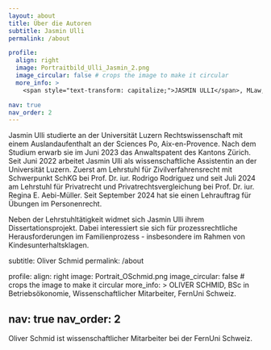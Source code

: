 ```yaml
---
layout: about
title: Über die Autoren
subtitle: Jasmin Ulli
permalink: /about

profile:
  align: right
  image: Portraitbild_Ulli_Jasmin_2.png
  image_circular: false # crops the image to make it circular
  more_info: >
    <span style="text-transform: capitalize;">JASMIN ULLI</span>, MLaw, Rechtsanwältin, Doktorandin an der Universität Luzern.

nav: true
nav_order: 2
---
```


Jasmin Ulli studierte an der Universität Luzern Rechtswissenschaft mit einem Auslandaufenthalt an der Sciences Po, Aix-en-Provence. Nach dem Studium erwarb sie im Juni 2023 das Anwaltspatent des Kantons Zürich.
Seit Juni 2022 arbeitet Jasmin Ulli als wissenschaftliche Assistentin an der Universität Luzern. Zuerst am Lehrstuhl für Zivilverfahrensrecht mit
Schwerpunkt SchKG bei Prof. Dr. iur. Rodrigo Rodriguez und seit Juli 2024 am Lehrstuhl für Privatrecht und Privatrechtsvergleichung bei Prof. Dr. iur.
Regina E. Aebi-Müller. Seit September 2024 hat sie einen Lehrauftrag für Übungen im Personenrecht.

Neben der Lehrstuhltätigkeit widmet sich Jasmin Ulli ihrem Dissertationsprojekt. Dabei interessiert sie sich für prozessrechtliche Herausforderungen
im Familienprozess - insbesondere im Rahmen von Kindesunterhaltsklagen.


subtitle: Oliver Schmid
permalink: /about

profile:
  align: right
  image: Portrait_OSchmid.png
  image_circular: false # crops the image to make it circular
  more_info: >
    <span style="text-transform: capitalize;">OLIVER SCHMID</span>, BSc in Betriebsökonomie, Wissenschaftlicher Mitarbeiter, FernUni Schweiz.

nav: true
nav_order: 2
---

Oliver Schmid ist wissenschaftlicher Mitarbeiter bei der FernUni Schweiz.
